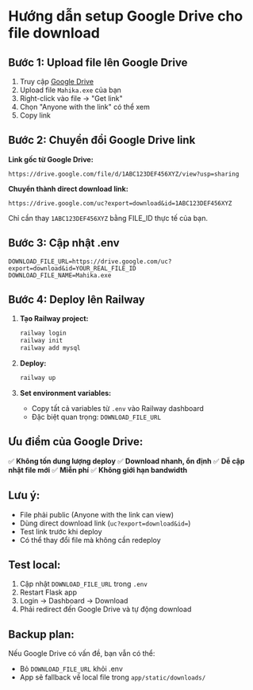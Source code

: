 # Hướng dẫn setup Google Drive cho file download

## Bước 1: Upload file lên Google Drive

1. Truy cập [Google Drive](https://drive.google.com)
2. Upload file `Mahika.exe` của bạn
3. Right-click vào file → "Get link"
4. Chọn "Anyone with the link" có thể xem
5. Copy link

## Bước 2: Chuyển đổi Google Drive link

**Link gốc từ Google Drive:**

```
https://drive.google.com/file/d/1ABC123DEF456XYZ/view?usp=sharing
```

**Chuyển thành direct download link:**

```
https://drive.google.com/uc?export=download&id=1ABC123DEF456XYZ
```

Chỉ cần thay `1ABC123DEF456XYZ` bằng FILE_ID thực tế của bạn.

## Bước 3: Cập nhật .env

```properties
DOWNLOAD_FILE_URL=https://drive.google.com/uc?export=download&id=YOUR_REAL_FILE_ID
DOWNLOAD_FILE_NAME=Mahika.exe
```

## Bước 4: Deploy lên Railway

1. **Tạo Railway project:**

   ```bash
   railway login
   railway init
   railway add mysql
   ```

2. **Deploy:**

   ```bash
   railway up
   ```

3. **Set environment variables:**
   - Copy tất cả variables từ `.env` vào Railway dashboard
   - Đặc biệt quan trọng: `DOWNLOAD_FILE_URL`

## Ưu điểm của Google Drive:

✅ **Không tốn dung lượng deploy**
✅ **Download nhanh, ổn định**
✅ **Dễ cập nhật file mới**
✅ **Miễn phí**
✅ **Không giới hạn bandwidth**

## Lưu ý:

- File phải public (Anyone with the link can view)
- Dùng direct download link (`uc?export=download&id=`)
- Test link trước khi deploy
- Có thể thay đổi file mà không cần redeploy

## Test local:

1. Cập nhật `DOWNLOAD_FILE_URL` trong `.env`
2. Restart Flask app
3. Login → Dashboard → Download
4. Phải redirect đến Google Drive và tự động download

## Backup plan:

Nếu Google Drive có vấn đề, bạn vẫn có thể:

- Bỏ `DOWNLOAD_FILE_URL` khỏi .env
- App sẽ fallback về local file trong `app/static/downloads/`
